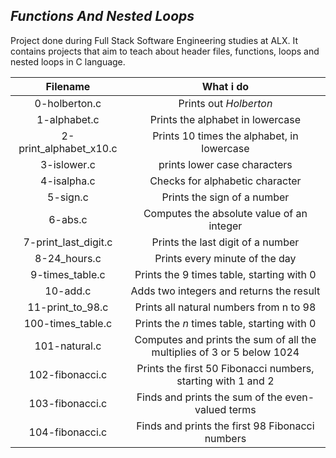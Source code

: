 ## *Functions And Nested Loops*

Project done during Full Stack Software Engineering studies at ALX. It contains projects that aim to teach about header files, functions, loops and nested loops in C language.

| Filename | What i do |
| :------: | :-------: |
| 0-holberton.c | Prints out *Holberton* |
| 1-alphabet.c | Prints the alphabet in lowercase |
| 2-print_alphabet_x10.c | Prints 10 times the alphabet, in lowercase |
| 3-islower.c | prints lower case characters |
| 4-isalpha.c | Checks for alphabetic character |
| 5-sign.c | Prints the sign of a number |
| 6-abs.c | Computes the absolute value of an integer |
| 7-print_last_digit.c | Prints the last digit of a number |
| 8-24_hours.c | Prints every minute of the day |
| 9-times_table.c | Prints the 9 times table, starting with 0 |
| 10-add.c | Adds two integers and returns the result |
| 11-print_to_98.c | Prints all natural numbers from n to 98 |
| 100-times_table.c | Prints the *n* times table, starting with 0 |
| 101-natural.c | Computes and prints the sum of all the multiplies of 3 or 5 below 1024 |
| 102-fibonacci.c | Prints the first 50 Fibonacci numbers, starting with 1 and 2 |
| 103-fibonacci.c | Finds and prints the sum of the even-valued terms |
| 104-fibonacci.c | Finds and prints the first 98 Fibonacci numbers |
